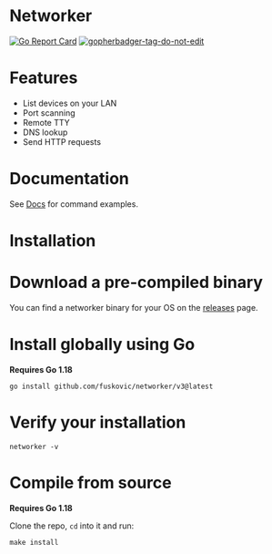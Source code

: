 # Networker

[![Go Report Card](https://goreportcard.com/badge/github.com/fuskovic/networker/v3)](https://goreportcard.com/report/github.com/fuskovic/networker/v3)
<a href='https://github.com/jpoles1/gopherbadger' target='_blank'>![gopherbadger-tag-do-not-edit](https://img.shields.io/badge/Go%20Coverage-74%25-brightgreen.svg?longCache=true&style=flat)</a>

# Features

- List devices on your LAN
- Port scanning
- Remote TTY
- DNS lookup
- Send HTTP requests

# Documentation

See [Docs](https://github.com/fuskovic/networker/blob/master/docs/networker.md) for command examples.

# Installation

# Download a pre-compiled binary

You can find a networker binary for your OS on the [releases](https://github.com/fuskovic/networker/releases) page.

# Install globally using Go

**Requires Go 1.18**

    go install github.com/fuskovic/networker/v3@latest

# Verify your installation

    networker -v

# Compile from source

**Requires Go 1.18**

Clone the repo, `cd` into it and run:

    make install
